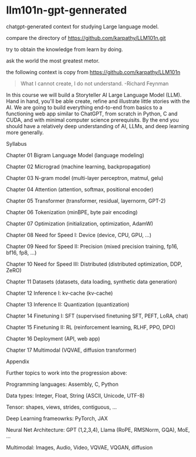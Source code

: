 # llm101n-gpt-gennerated

chatgpt-generated context for studying Large language model.

compare the directory of https://github.com/karpathy/LLM101n.git

try to obtain the knowledge from learn by doing.

ask the world the most greatest metor.

the following context is copy from https://github.com/karpathy/LLM101n

> What I cannot create, I do not understand. -Richard Feynman

In this course we will build a Storyteller AI Large Language Model (LLM). Hand in hand, you'll be able create, refine and illustrate little stories with the AI. We are going to build everything end-to-end from basics to a functioning web app similar to ChatGPT, from scratch in Python, C and CUDA, and with minimal computer science prerequisits. By the end you should have a relatively deep understanding of AI, LLMs, and deep learning more generally.

Syllabus

Chapter 01 Bigram Language Model (language modeling)

Chapter 02 Micrograd (machine learning, backpropagation)

Chapter 03 N-gram model (multi-layer perceptron, matmul, gelu)

Chapter 04 Attention (attention, softmax, positional encoder)

Chapter 05 Transformer (transformer, residual, layernorm, GPT-2)

Chapter 06 Tokenization (minBPE, byte pair encoding)

Chapter 07 Optimization (initialization, optimization, AdamW)

Chapter 08 Need for Speed I: Device (device, CPU, GPU, ...)

Chapter 09 Need for Speed II: Precision (mixed precision training, fp16, bf16, fp8, ...)

Chapter 10 Need for Speed III: Distributed (distributed optimization, DDP, ZeRO)

Chapter 11 Datasets (datasets, data loading, synthetic data generation)

Chapter 12 Inference I: kv-cache (kv-cache)

Chapter 13 Inference II: Quantization (quantization)

Chapter 14 Finetuning I: SFT (supervised finetuning SFT, PEFT, LoRA, chat)

Chapter 15 Finetuning II: RL (reinforcement learning, RLHF, PPO, DPO)

Chapter 16 Deployment (API, web app)

Chapter 17 Multimodal (VQVAE, diffusion transformer)

Appendix

Further topics to work into the progression above:

Programming languages: Assembly, C, Python

Data types: Integer, Float, String (ASCII, Unicode, UTF-8)

Tensor: shapes, views, strides, contiguous, ...

Deep Learning frameowrks: PyTorch, JAX

Neural Net Architecture: GPT (1,2,3,4), Llama (RoPE, RMSNorm, GQA), MoE, ...

Multimodal: Images, Audio, Video, VQVAE, VQGAN, diffusion
